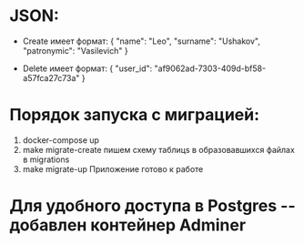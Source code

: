 # JSON:
- Create имеет формат:
{
"name": "Leo",
"surname": "Ushakov",
"patronymic": "Vasilevich" 
}

- Delete имеет формат:
{
"user_id": "af9062ad-7303-409d-bf58-a57fca27c73a"
}

# Порядок запуска с миграцией:
1. docker-compose up
2. make migrate-create
  пишем схему таблицs в образовавшихся файлах в migrations
3. make migrate-up
Приложение готово к работе  

# Для удобного доступа в Postgres -- добавлен контейнер Adminer  